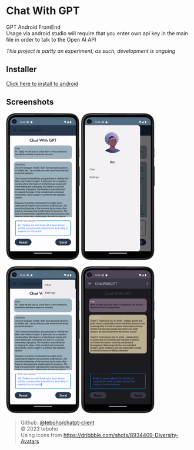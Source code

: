 # Chat With GPT
GPT Android FrontEnd  
Usage via android studio will require that you enter own api key in the main file in order to talk to the Open AI API

*This project is partly an experiment, as such, development is ongoing*

## Installer
[Click here to install to android](https://github.com/teboho/chatgpt-client/releases/download/installer/app-debug.apk)

## Screenshots

<img src="Screenshot_20230602_224035.png" width="200" height="400" alt="Screenshot1" /> <img src="Screenshot_20230602_224044.png" width="200" height="400" alt="Screenshot2" />  

<img src="Screenshot_20230602_224056.png" width="200" height="400" alt="Screenshot3" /> <img src="Screenshot_20230602_224312.png" width="200" height="400" alt="Screenshot4" />  

> Github: [@teboho/chatpt-client](https://github.com/teboho/chatgpt-client)  
> &copy; 2023 teboho  
> Using icons from https://dribbble.com/shots/8934409-Diversity-Avatars  

